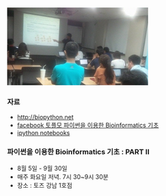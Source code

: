 
![대문](doc/img/study.jpg)

### 자료
- http://biopython.net
- [facebook 토플모 파이썬을 이용한 Bioinformatics 기초](https://www.facebook.com/notes/%EC%8B%B8%EC%9D%B4%EA%B7%B8%EB%9E%98%EB%A8%B8/%ED%86%A0%ED%94%8C%EB%AA%A8-%ED%8C%8C%EC%9D%B4%EC%8D%AC%EC%9D%84-%EC%9D%B4%EC%9A%A9%ED%95%9C-bioinformatics-%EA%B8%B0%EC%B4%88/547580625394433)
- [ipython notebooks](http://nbviewer.ipython.org/github/biopy/biopy.github.io/tree/master/notebook/)

### 파이썬을 이용한 Bioinformatics 기초 : PART II
- 8월 5일 - 9월 30일
- 매주 화요일 저녁. 7시 30~9시 30분
- 장소 : 토즈 강남 1호점